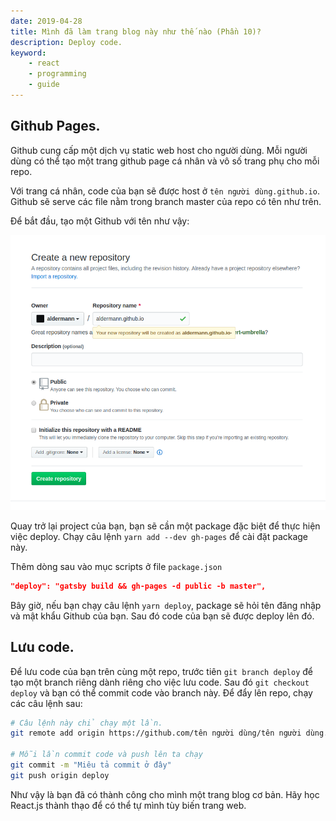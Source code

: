 ```yaml
---
date: 2019-04-28
title: Mình đã làm trang blog này như thế nào (Phần 10)?
description: Deploy code.
keyword:
    - react
    - programming
    - guide
---
```


## Github Pages.
Github cung cấp một dịch vụ static web host cho người dùng. Mỗi người dùng có thể tạo một trang github page cá nhân và vô số trang phụ cho mỗi repo.

Với trang cá nhân, code của bạn sẽ được host ở `tên người dùng.github.io`. Github sẽ serve các file nằm trong branch master của repo có tên như trên.

Để bắt đầu, tạo một Github với tên như vậy:

![github](github.png)

Quay trở lại project của bạn, bạn sẽ cần một package đặc biệt để thực hiện việc deploy. Chạy câu lệnh `yarn add --dev gh-pages` để cài đặt package này.

Thêm dòng sau vào mục scripts ở file `package.json` 
```json
"deploy": "gatsby build && gh-pages -d public -b master",
```

Bây giờ, nếu bạn chạy câu lệnh `yarn deploy`, package sẽ hỏi tên đăng nhập và mật khẩu Github của bạn. Sau đó code của bạn sẽ được deploy lên đó.

## Lưu code.

Để lưu code của bạn trên cùng một repo, trước tiên `git branch deploy` để tạo một branch riêng dành riêng cho việc lưu code. Sau đó `git checkout deploy` và bạn có thể commit code vào branch này. Để đẩy lên repo, chạy các câu lệnh sau:

```bash
# Câu lệnh này chỉ chạy một lần.
git remote add origin https://github.com/tên người dùng/tên người dùng.github.io

# Mỗi lần commit code và push lên ta chạy
git commit -m "Miêu tả commit ở đây"
git push origin deploy  
```

Như vậy là bạn đã có thành công cho mình một trang blog cơ bản. Hãy học React.js thành thạo để có thể tự mình tùy biến trang web.
